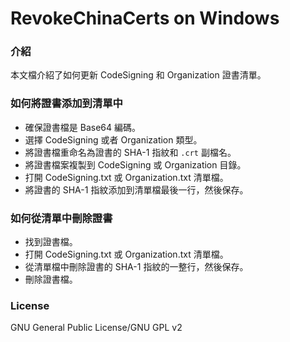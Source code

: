 ﻿RevokeChinaCerts on Windows
==============

### 介紹
本文檔介紹了如何更新 CodeSigning 和 Organization 證書清單。

### 如何將證書添加到清單中
* 確保證書檔是 Base64 編碼。
* 選擇 CodeSigning 或者 Organization 類型。
* 將證書檔重命名為證書的 SHA-1 指紋和 `.crt` 副檔名。
* 將證書檔案複製到 CodeSigning 或 Organization 目錄。
* 打開 CodeSigning.txt 或 Organization.txt 清單檔。
* 將證書的 SHA-1 指紋添加到清單檔最後一行，然後保存。

### 如何從清單中刪除證書
* 找到證書檔。
* 打開 CodeSigning.txt 或 Organization.txt 清單檔。
* 從清單檔中刪除證書的 SHA-1 指紋的一整行，然後保存。
* 刪除證書檔。

### License
GNU General Public License/GNU GPL v2
